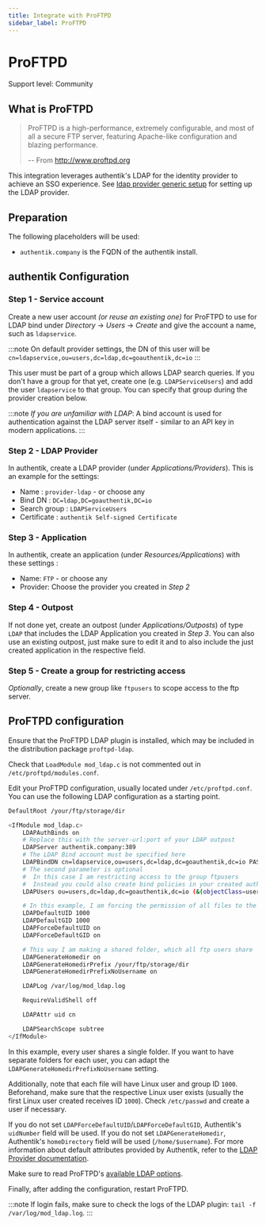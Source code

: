 ```yaml
---
title: Integrate with ProFTPD
sidebar_label: ProFTPD
---
```


# ProFTPD

<span class="badge badge--secondary">Support level: Community</span>

## What is ProFTPD

> ProFTPD is a high-performance, extremely configurable, and most of all a secure FTP server, featuring Apache-like configuration and blazing performance.
>
> -- From http://www.proftpd.org

This integration leverages authentik's LDAP for the identity provider to achieve an SSO experience. See [ldap provider generic setup](https://docs.goauthentik.io/docs/add-secure-apps/providers/ldap/generic_setup) for setting up the LDAP provider.

## Preparation

The following placeholders will be used:

-   `authentik.company` is the FQDN of the authentik install.

## authentik Configuration

### Step 1 - Service account

Create a new user account _(or reuse an existing one)_ for ProFTPD to use for LDAP bind under _Directory_ -> _Users_ -> _Create_ and give the account a name, such as `ldapservice`.

:::note
On default provider settings, the DN of this user will be `cn=ldapservice,ou=users,dc=ldap,dc=goauthentik,dc=io`
:::

This user must be part of a group which allows LDAP search queries. If you don't have a group for that yet, create one (e.g. `LDAPServiceUsers`) and add the user `ldapservice` to that group. You can specify that group during the provider creation below.

:::note
_If you are unfamiliar with LDAP_: A bind account is used for authentication against the LDAP server itself - similar to an API key in modern applications.
:::

### Step 2 - LDAP Provider

In authentik, create a LDAP provider (under _Applications/Providers_). This is an example for the settings:

-   Name : `provider-ldap` - or choose any
-   Bind DN : `DC=ldap,DC=goauthentik,DC=io`
-   Search group : `LDAPServiceUsers`
-   Certificate : `authentik Self-signed Certificate`

### Step 3 - Application

In authentik, create an application (under _Resources/Applications_) with these settings :

-   Name: `FTP` - or choose any
-   Provider: Choose the provider you created in _Step 2_

### Step 4 - Outpost

If not done yet, create an outpost (under _Applications/Outposts_) of type `LDAP` that includes the LDAP Application you created in _Step 3_. You can also use an existing outpost, just make sure to edit it and to also include the just created application in the respective field.

### Step 5 - Create a group for restricting access

_Optionally_, create a new group like `ftpusers` to scope access to the ftp server.

## ProFTPD configuration

Ensure that the ProFTPD LDAP plugin is installed, which may be included in the distribution package `proftpd-ldap`.

Check that `LoadModule mod_ldap.c` is not commented out in `/etc/proftpd/modules.conf`.

Edit your ProFTPD configuration, usually located under `/etc/proftpd.conf`. You can use the following LDAP configuration as a starting point.

```bash
DefaultRoot /your/ftp/storage/dir

<IfModule mod_ldap.c>
    LDAPAuthBinds on
    # Replace this with the server-url:port of your LDAP outpost
    LDAPServer authentik.company:389
    # The LDAP Bind account must be specified here
    LDAPBindDN cn=ldapservice,ou=users,dc=ldap,dc=goauthentik,dc=io PASSWORDOFLDAPSERVICE
    # The second parameter is optional
    #  In this case I am restricting access to the group ftpusers
    #  Instead you could also create bind policies in your created authentik application
    LDAPUsers ou=users,dc=ldap,dc=goauthentik,dc=io (&(objectClass=user)(cn=%u)(memberOf=cn=ftpusers,ou=groups,dc=ldap,dc=goauthentik,dc=io))

    # In this example, I am forcing the permission of all files to the system user/group 1000
    LDAPDefaultUID 1000
    LDAPDefaultGID 1000
    LDAPForceDefaultUID on
    LDAPForceDefaultGID on

    # This way I am making a shared folder, which all ftp users share
    LDAPGenerateHomedir on
    LDAPGenerateHomedirPrefix /your/ftp/storage/dir
    LDAPGenerateHomedirPrefixNoUsername on

    LDAPLog /var/log/mod_ldap.log

    RequireValidShell off

    LDAPAttr uid cn

    LDAPSearchScope subtree
</IfModule>
```

In this example, every user shares a single folder. If you want to have separate folders for each user, you can adapt the `LDAPGenerateHomedirPrefixNoUsername` setting.

Additionally, note that each file will have Linux user and group ID `1000`. Beforehand, make sure that the respective Linux user exists (usually the first Linux user created receives ID `1000`). Check `/etc/passwd` and create a user if necessary.

If you do not set `LDAPForceDefaultUID`/`LDAPForceDefaultGID`, Authentik's `uidNumber` field will be used. If you do not set `LDAPGenerateHomedir`, Authentik's `homeDirectory` field will be used (`/home/$username`). For more information about default attributes provided by Authentik, refer to the [LDAP Provider documentation](https://docs.goauthentik.io/docs/add-secure-apps/providers/ldap).

Make sure to read ProFTPD's [available LDAP options](http://www.proftpd.org/docs/contrib/mod_ldap.html).

Finally, after adding the configuration, restart ProFTPD.

:::note
If login fails, make sure to check the logs of the LDAP plugin: `tail -f /var/log/mod_ldap.log`.
:::
